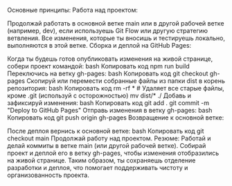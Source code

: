 Основные принципы:
Работа над проектом:

Продолжай работать в основной ветке main или в другой рабочей ветке (например, dev), если используешь Git Flow или другую стратегию ветвления.
Все изменения, которые ты вносишь и тестируешь локально, выполняются в этой ветке.
Сборка и деплой на GitHub Pages:

Когда ты будешь готов опубликовать изменения на живой странице, собери проект командой:
bash
Копировать код
npm run build
Переключись на ветку gh-pages:
bash
Копировать код
git checkout gh-pages
Скопируй или перемести собранные файлы из папки dist в корень репозитория:
bash
Копировать код
rm -rf *   # Удаляет все старые файлы, кроме .git (используй с осторожностью)
mv dist/* ./
Добавь и зафиксируй изменения:
bash
Копировать код
git add .
git commit -m "Deploy to GitHub Pages"
Отправь изменения в ветку gh-pages:
bash
Копировать код
git push origin gh-pages
Возвращение к основной ветке:

После деплоя вернись к основной ветке:
bash
Копировать код
git checkout main
Продолжай работу над проектом.
Резюме:
Работай и делай коммиты в ветке main (или другой рабочей ветке).
Собирай проект и деплой его в ветку gh-pages, чтобы изменения отобразились на живой странице.
Таким образом, ты сохраняешь отделение разработки и деплоя, что помогает поддерживать чистоту и организованность проекта.
